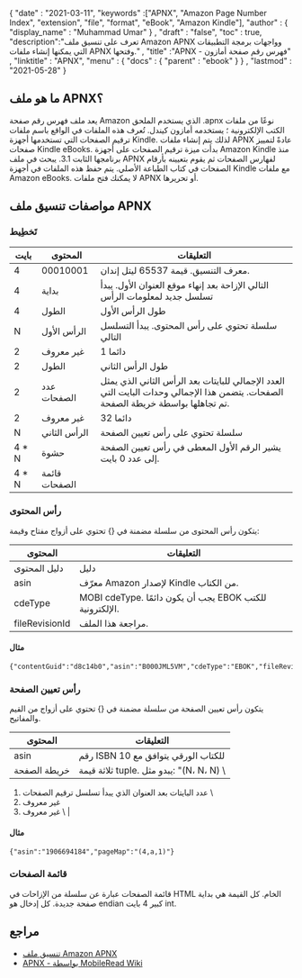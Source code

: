 {
  "date" : "2021-03-11",
  "keywords" :["APNX", "Amazon Page Number Index", "extension", "file", "format", "eBook", "Amazon Kindle"],
  "author" : {
    "display_name" : "Muhammad Umar"
} ,
  "draft" : "false",
  "toc" : true,
  "description":"تعرف على تنسيق ملف Amazon APNX وواجهات برمجة التطبيقات التي يمكنها إنشاء ملفات APNX وفتحها." ,
  "title" :"APNX - فهرس رقم صفحة أمازون" ,
  "linktitle" : "APNX",
  "menu" : {
    "docs" : {
      "parent" : "ebook"
}
} ,
  "lastmod" : "2021-05-28"
}

## ما هو ملف APNX؟ ##

يعد ملف فهرس رقم صفحة Amazon الذي يستخدم الملحق .apnx نوعًا من ملفات الكتب الإلكترونية ؛ يستخدمه أمازون كيندل. تُعرف هذه الملفات في الواقع باسم ملفات ترقيم الصفحات التي تستخدمها أجهزة Kindle. لذلك يتم إنشاء ملفات APNX عادةً لتمييز صفحات Kindle eBooks. بدأت ميزة ترقيم الصفحات على أجهزة Amazon Kindle منذ برنامجها الثابت 3.1. يبحث في ملف APNX لفهارس الصفحات ثم يقوم بتعيينه بأرقام الصفحات في كتاب الطباعة الأصلي. يتم حفظ هذه الملفات في أجهزة Kindle مع ملفات Amazon eBooks. لا يمكنك فتح ملفات APNX أو تحريرها.

## مواصفات تنسيق ملف APNX ##

### تَخطِيط

| بايت | المحتوى | التعليقات |
---|---|---|
| 4 | 00010001 | معرف التنسيق. قيمة 65537 ليتل إندان. |
| 4 | بداية | التالي الإزاحة بعد إنهاء موقع العنوان الأول. يبدأ تسلسل جديد لمعلومات الرأس |
| 4 | الطول | طول الرأس الأول |
| N | الرأس الأول | سلسلة تحتوي على رأس المحتوى. يبدأ التسلسل التالي |
| 2 | غير معروف | دائما 1 |
| 2 | الطول | طول الرأس الثاني |
| 2 | عدد الصفحات | العدد الإجمالي للبايتات بعد الرأس الثاني الذي يمثل الصفحات. يتضمن هذا الإجمالي وحدات البايت التي تم تجاهلها بواسطة خريطة الصفحة. |
| 2 | غير معروف | دائما 32 |
| N | الرأس الثاني | سلسلة تحتوي على رأس تعيين الصفحة |
| 4 * N | حشوة | يشير الرقم الأول المعطى في رأس تعيين الصفحة إلى عدد 0 بايت. |
| 4 * N | قائمة الصفحات ||

### رأس المحتوى

يتكون رأس المحتوى من سلسلة مضمنة في {} تحتوي على أزواج مفتاح وقيمة:

| المحتوى | التعليقات |
---|---|
| دليل المحتوى | دليل |
| asin | معرّف Amazon لإصدار Kindle من الكتاب. |
| cdeType | MOBI cdeType. يجب أن يكون دائمًا EBOK للكتب الإلكترونية. |
| fileRevisionId | مراجعة هذا الملف. |

#### مثال
```
{"contentGuid":"d8c14b0","asin":"B000JML5VM","cdeType":"EBOK","fileRevisionId":"1296874359405"}
```
### رأس تعيين الصفحة
يتكون رأس تعيين الصفحة من سلسلة مضمنة في {} تحتوي على أزواج من القيم والمفاتيح.

| المحتوى | التعليقات |
---|---|
| asin | رقم ISBN 10 للكتاب الورقي يتوافق مع |
| خريطة الصفحة | ثلاثة قيمة tuple. يبدو مثل: "(N، N، N) \
1) عدد البايتات بعد العنوان الذي يبدأ تسلسل ترقيم الصفحات \
2) غير معروف
3) غير معروف \ |
#### مثال
```
{"asin":"1906694184","pageMap":"(4,a,1)"}
```

### قائمة الصفحات

قائمة الصفحات عبارة عن سلسلة من الإزاحات في HTML الخام. كل
القيمة هي بداية صفحة جديدة. كل إدخال هو endian كبير 4 بايت
int.



## مراجع

* [تنسيق ملف Amazon APNX](https://nachtimwald.com/2011/02/09/amazon-apnx-file-format/)
* [APNX - بواسطة MobileRead Wiki](https://wiki.mobileread.com/wiki/APNX)

